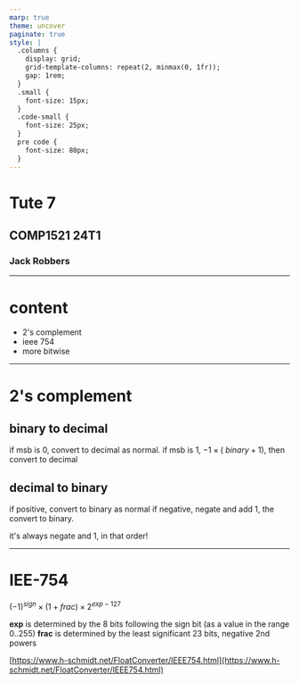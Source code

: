 ```yaml
---
marp: true
theme: uncover
paginate: true
style: |
  .columns {
    display: grid;
    grid-template-columns: repeat(2, minmax(0, 1fr));
    gap: 1rem;
  }
  .small {
    font-size: 15px;
  }
  .code-small {
    font-size: 25px;
  }
  pre code {
    font-size: 80px;
  }
---
```


# Tute 7
## COMP1521 24T1
### Jack Robbers

---

# content

* 2's complement
* ieee 754
* more bitwise

--- 

# 2's complement

## binary to decimal 
if msb is 0, convert to decimal as normal.
if msb is 1, $−1\times(~binary +1)$, then convert to decimal

## decimal to binary
if positive, convert to binary as normal
if negative, negate and add 1, the convert to binary.

it's always negate and 1, in that order!

---

# IEE-754

$(-1)^{sign} \times (1+frac) \times 2^{exp−127}$

**exp** is determined by the 8 bits following the sign bit (as a value in the range 0..255)
**frac** is determined by the least significant 23 bits, negative 2nd powers

[https://www.h-schmidt.net/FloatConverter/IEEE754.html](https://www.h-schmidt.net/FloatConverter/IEEE754.html)